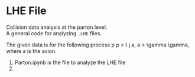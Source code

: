 # LHE File  
Collision data analysis at the parton level.  
A general code for analyzing `.LHE` files.

The given data is for the following process p p > t j a, a > \gamma \gamma, where a is the axion.
1) Parton.ipynb is the file to analyze the LHE file
2) 
